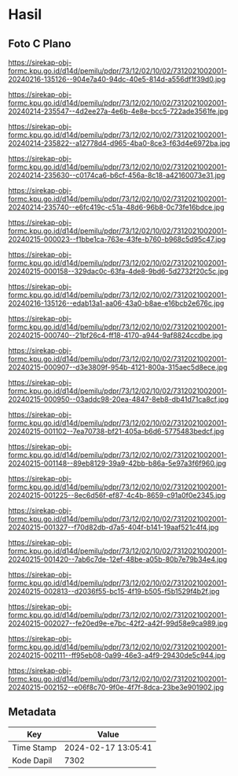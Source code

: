 # Hasil

## Foto C Plano

https://sirekap-obj-formc.kpu.go.id/d14d/pemilu/pdpr/73/12/02/10/02/7312021002001-20240216-135126--904e7a40-94dc-40e5-814d-a556df1f39d0.jpg

https://sirekap-obj-formc.kpu.go.id/d14d/pemilu/pdpr/73/12/02/10/02/7312021002001-20240214-235547--4d2ee27a-4e6b-4e8e-bcc5-722ade3561fe.jpg

https://sirekap-obj-formc.kpu.go.id/d14d/pemilu/pdpr/73/12/02/10/02/7312021002001-20240214-235822--a12778d4-d965-4ba0-8ce3-f63d4e6972ba.jpg

https://sirekap-obj-formc.kpu.go.id/d14d/pemilu/pdpr/73/12/02/10/02/7312021002001-20240214-235630--c0174ca6-b6cf-456a-8c18-a42160073e31.jpg

https://sirekap-obj-formc.kpu.go.id/d14d/pemilu/pdpr/73/12/02/10/02/7312021002001-20240214-235740--e6fc419c-c51a-48d6-96b8-0c73fe16bdce.jpg

https://sirekap-obj-formc.kpu.go.id/d14d/pemilu/pdpr/73/12/02/10/02/7312021002001-20240215-000023--f1bbe1ca-763e-43fe-b760-b968c5d95c47.jpg

https://sirekap-obj-formc.kpu.go.id/d14d/pemilu/pdpr/73/12/02/10/02/7312021002001-20240215-000158--329dac0c-63fa-4de8-9bd6-5d2732f20c5c.jpg

https://sirekap-obj-formc.kpu.go.id/d14d/pemilu/pdpr/73/12/02/10/02/7312021002001-20240216-135126--edab13a1-aa06-43a0-b8ae-e16bcb2e676c.jpg

https://sirekap-obj-formc.kpu.go.id/d14d/pemilu/pdpr/73/12/02/10/02/7312021002001-20240215-000740--21bf26c4-ff18-4170-a944-9af8824ccdbe.jpg

https://sirekap-obj-formc.kpu.go.id/d14d/pemilu/pdpr/73/12/02/10/02/7312021002001-20240215-000907--d3e3809f-954b-4121-800a-315aec5d8ece.jpg

https://sirekap-obj-formc.kpu.go.id/d14d/pemilu/pdpr/73/12/02/10/02/7312021002001-20240215-000950--03addc98-20ea-4847-8eb8-db41d71ca8cf.jpg

https://sirekap-obj-formc.kpu.go.id/d14d/pemilu/pdpr/73/12/02/10/02/7312021002001-20240215-001102--7ea70738-bf21-405a-b6d6-5775483bedcf.jpg

https://sirekap-obj-formc.kpu.go.id/d14d/pemilu/pdpr/73/12/02/10/02/7312021002001-20240215-001148--89eb8129-39a9-42bb-b86a-5e97a3f6f960.jpg

https://sirekap-obj-formc.kpu.go.id/d14d/pemilu/pdpr/73/12/02/10/02/7312021002001-20240215-001225--8ec6d56f-ef87-4c4b-8659-c91a0f0e2345.jpg

https://sirekap-obj-formc.kpu.go.id/d14d/pemilu/pdpr/73/12/02/10/02/7312021002001-20240215-001327--f70d82db-d7a5-404f-b141-19aaf521c4f4.jpg

https://sirekap-obj-formc.kpu.go.id/d14d/pemilu/pdpr/73/12/02/10/02/7312021002001-20240215-001420--7ab6c7de-12ef-48be-a05b-80b7e79b34e4.jpg

https://sirekap-obj-formc.kpu.go.id/d14d/pemilu/pdpr/73/12/02/10/02/7312021002001-20240215-002813--d2036f55-bc15-4f19-b505-f5b1529f4b2f.jpg

https://sirekap-obj-formc.kpu.go.id/d14d/pemilu/pdpr/73/12/02/10/02/7312021002001-20240215-002027--fe20ed9e-e7bc-42f2-a42f-99d58e9ca989.jpg

https://sirekap-obj-formc.kpu.go.id/d14d/pemilu/pdpr/73/12/02/10/02/7312021002001-20240215-002111--ff95eb08-0a99-46e3-a4f9-29430de5c944.jpg

https://sirekap-obj-formc.kpu.go.id/d14d/pemilu/pdpr/73/12/02/10/02/7312021002001-20240215-002152--e06f8c70-9f0e-4f7f-8dca-23be3e901902.jpg


## Metadata

| Key        | Value               |
| ---------- | ------------------- |
| Time Stamp | 2024-02-17 13:05:41 |
| Kode Dapil | 7302                |



